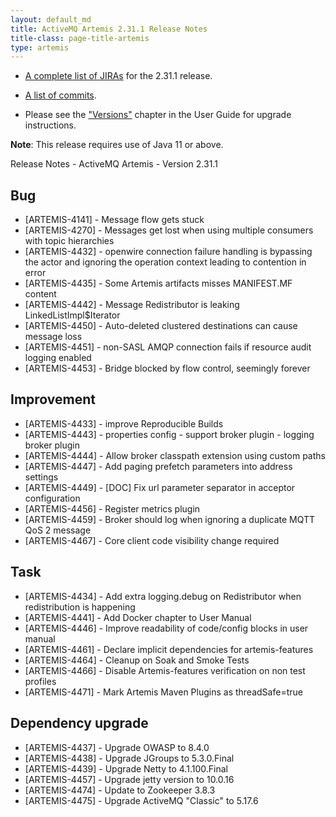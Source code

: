 ```yaml
---
layout: default_md
title: ActiveMQ Artemis 2.31.1 Release Notes
title-class: page-title-artemis
type: artemis
---
```


 - [A complete list of JIRAs](https://issues.apache.org/jira/secure/ReleaseNote.jspa?projectId=12315920&version=12353642) for the 2.31.1 release.

 - [A list of commits](commit-report-2.31.1).

 - Please see the ["Versions"](https://activemq.apache.org/components/artemis/documentation/latest/versions.html) chapter in the User Guide for upgrade instructions.

**Note**: This release requires use of Java 11 or above.


Release Notes - ActiveMQ Artemis - Version 2.31.1


## Bug
* [ARTEMIS-4141] - Message flow gets stuck
* [ARTEMIS-4270] - Messages get lost when using multiple consumers with topic hierarchies
* [ARTEMIS-4432] - openwire connection failure handling is bypassing the actor and ignoring the operation context leading to contention in error
* [ARTEMIS-4435] - Some Artemis artifacts misses MANIFEST.MF content
* [ARTEMIS-4442] - Message Redistributor is leaking LinkedListImpl$Iterator
* [ARTEMIS-4450] - Auto-deleted clustered destinations can cause message loss
* [ARTEMIS-4451] - non-SASL AMQP connection fails if resource audit logging enabled
* [ARTEMIS-4453] - Bridge blocked by flow control, seemingly forever

## Improvement
* [ARTEMIS-4433] - improve Reproducible Builds
* [ARTEMIS-4443] - properties config - support broker plugin - logging broker plugin
* [ARTEMIS-4444] - Allow broker classpath extension using custom paths
* [ARTEMIS-4447] - Add paging prefetch parameters into address settings
* [ARTEMIS-4449] - [DOC] Fix url parameter separator in acceptor configuration
* [ARTEMIS-4456] - Register metrics plugin
* [ARTEMIS-4459] - Broker should log when ignoring a duplicate MQTT QoS 2 message
* [ARTEMIS-4467] - Core client code visibility change required

## Task
* [ARTEMIS-4434] - Add extra logging.debug on Redistributor when redistribution is happening
* [ARTEMIS-4441] - Add Docker chapter to User Manual
* [ARTEMIS-4446] - Improve readability of code/config blocks in user manual
* [ARTEMIS-4461] - Declare implicit dependencies for artemis-features
* [ARTEMIS-4464] - Cleanup on Soak and Smoke Tests
* [ARTEMIS-4466] - Disable Artemis-features verification on non test profiles
* [ARTEMIS-4471] - Mark Artemis Maven Plugins as threadSafe=true

## Dependency upgrade
* [ARTEMIS-4437] - Upgrade OWASP to 8.4.0
* [ARTEMIS-4438] - Upgrade JGroups to 5.3.0.Final
* [ARTEMIS-4439] - Upgrade Netty to 4.1.100.Final
* [ARTEMIS-4457] - Upgrade jetty version to 10.0.16
* [ARTEMIS-4474] - Update to Zookeeper 3.8.3
* [ARTEMIS-4475] - Upgrade ActiveMQ "Classic" to 5.17.6
